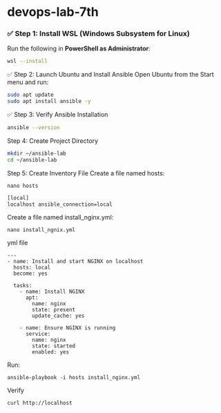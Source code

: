 # devops-lab-7th
### ✅ Step 1: Install WSL (Windows Subsystem for Linux)

Run the following in **PowerShell as Administrator**:

```bash
wsl --install
```
✅ Step 2: Launch Ubuntu and Install Ansible
Open Ubuntu from the Start menu and run:

```bash
sudo apt update
sudo apt install ansible -y
```
✅ Step 3: Verify Ansible Installation
```bash
ansible --version
```
Step 4: Create Project Directory
```bash
mkdir ~/ansible-lab
cd ~/ansible-lab
```
Step 5: Create Inventory File
Create a file named hosts:
```
nano hosts
```
```bash
[local]
localhost ansible_connection=local
```
Create a file named install_nginx.yml:
```
nano install_ngnix.yml
```
yml file
```
---
- name: Install and start NGINX on localhost
  hosts: local
  become: yes

  tasks:
    - name: Install NGINX
      apt:
        name: nginx
        state: present
        update_cache: yes

    - name: Ensure NGINX is running
      service:
        name: nginx
        state: started
        enabled: yes
```
Run:
```
ansible-playbook -i hosts install_nginx.yml
```
Verify 
```
curl http://localhost
```


